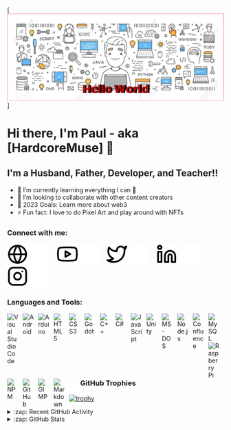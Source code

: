 [![MasterHead](./img/banner.png)]


# Hi there, I'm Paul - aka [HardcoreMuse] 👋 

## I'm a Husband, Father, Developer, and Teacher!!

- 🌱 I’m currently learning everything I can 🤣
- 👯 I’m looking to collaborate with other content creators
- 🥅 2023 Goals: Learn more about web3
- ⚡ Fun fact: I love to do Pixel Art and play around with NFTs

### Connect with me:

[![website](./img/globe-light.svg)](https://https://thepixelscriptchronicles.com#gh-light-mode-only)
[![website](./img/globe-dark.svg)](https://https://thepixelscriptchronicles.com#gh-dark-mode-only)
&nbsp;&nbsp;
[![website](./img/youtube-light.svg)](https://youtube.com#gh-light-mode-only)
[![website](./img/youtube-dark.svg)](https://youtube.com#gh-dark-mode-only)
&nbsp;&nbsp;
[![website](./img/twitter-light.svg)](https://twitter.com/hardcore_muse#gh-light-mode-only)
[![website](./img/twitter-dark.svg)](https://twitter.com/hardcore_muse#gh-dark-mode-only)
&nbsp;&nbsp;
[![website](./img/linkedin-light.svg)](https://www.linkedin.com/in/paul-sisson#gh-light-mode-only)
[![website](./img/linkedin-dark.svg)](https://www.linkedin.com/in/paul-sisson#gh-dark-mode-only)
&nbsp;&nbsp;
[![website](./img/instagram-light.svg)](https://www.instagram.com/hardcoremuse#gh-light-mode-only)
[![website](./img/instagram-dark.svg)](https://www.instagram.com/hardcoremuse#gh-dark-mode-only)

### Languages and Tools:

<img align="left" alt="Visual Studio Code" width="26px" src="https://cdn.jsdelivr.net/gh/devicons/devicon/icons/vscode/vscode-original.svg" style="padding-right:10px;" />
<img align="left" alt="Android" width="26px" src="https://cdn.jsdelivr.net/gh/devicons/devicon/icons/android/android-original.svg" style="padding-right:10px;"/>
<img align="left" alt="Arduino" width="26px" src="https://cdn.jsdelivr.net/gh/devicons/devicon/icons/arduino/arduino-original.svg" style="padding-right:10px;"/>
<img align="left" alt="HTML5" width="26px" src="https://cdn.jsdelivr.net/gh/devicons/devicon/icons/html5/html5-original.svg" style="padding-right:10px;" />
<img align="left" alt="CSS3" width="26px" src="https://cdn.jsdelivr.net/gh/devicons/devicon/icons/css3/css3-original.svg" style="padding-right:10px;" />
<img align="left" alt="Godot" width="26px" src="https://cdn.jsdelivr.net/gh/devicons/devicon/icons/godot/godot-original.svg" style="padding-right:10px;" />
<img align="left" alt="C++" width="26px" src="https://cdn.jsdelivr.net/gh/devicons/devicon/icons/cplusplus/cplusplus-original.svg" style="padding-right:10px;" />
<img align="left" alt="C#" width="26px" src="https://cdn.jsdelivr.net/gh/devicons/devicon/icons/csharp/csharp-original.svg" style="padding-right:10px;" />
<img align="left" alt="JavaScript" width="26px" src="https://cdn.jsdelivr.net/gh/devicons/devicon/icons/javascript/javascript-original.svg" style="padding-right:10px;" />
<img align="left" alt="Unity" width="26px" src="https://cdn.jsdelivr.net/gh/devicons/devicon/icons/unity/unity-original.svg" style="padding-right:10px;" />
<img align="left" alt="MS-DOS" width="26px" src="https://cdn.jsdelivr.net/gh/devicons/devicon/icons/msdos/msdos-original.svg" style="padding-right:10px;" />
<img align="left" alt="Node.js" width="26px" src="https://cdn.jsdelivr.net/gh/devicons/devicon/icons/nodejs/nodejs-original.svg" style="padding-right:10px;" />
<img align="left" alt="Confluence" width="26px" src="https://cdn.jsdelivr.net/gh/devicons/devicon/icons/confluence/confluence-original.svg" style="padding-right:10px;" />
<img align="left" alt="MySQL" width="26px" src="https://cdn.jsdelivr.net/gh/devicons/devicon/icons/mysql/mysql-original.svg" style="padding-right:10px;" />
<img align="left" alt="Raspberry Pi" width="26px" src="https://cdn.jsdelivr.net/gh/devicons/devicon/icons/raspberrypi/raspberrypi-original.svg" style="padding-right:10px;" />
<img align="left" alt="NPM" width="26px" src="https://cdn.jsdelivr.net/gh/devicons/devicon/icons/npm/npm-original-wordmark.svg" style="padding-right:10px;" />
<img align="left" alt="GitHub" width="26px" src="https://user-images.githubusercontent.com/3369400/139447912-e0f43f33-6d9f-45f8-be46-2df5bbc91289.png" style="padding-right:10px;" />
<img align="left" alt="GIMP" width="26px" src="https://cdn.jsdelivr.net/gh/devicons/devicon/icons/gimp/gimp-original.svg" style="padding-right:10px;" />
<img align="left" alt="Markdown" width="26px" src="https://cdn.jsdelivr.net/gh/devicons/devicon/icons/markdown/markdown-original.svg" style="padding-right:10px;" />
<img align="left" alt="Terminal" width="26px" src="./img/terminal-dark.svg" />

<br />
<br />

---

### GitHub Trophies

[![trophy](https://github-profile-trophy.vercel.app/?username=Hardcoremuse&theme=onedark)](https://github.com/ryo-ma/github-profile-trophy)

<details>
  <summary>:zap: Recent GitHub Activity</summary>
  
# :zap: Recent Activity

<!--RECENT_ACTIVITY:start-->
1. ⬆️ Pushed 1 commit(s) to [HardcoreMuse/HardcoreMuse](https://github.com/HardcoreMuse/HardcoreMuse)
2. ⬆️ Pushed 1 commit(s) to [HardcoreMuse/HardcoreMuse](https://github.com/HardcoreMuse/HardcoreMuse)
3. ⬆️ Pushed 1 commit(s) to [HardcoreMuse/HardcoreMuse](https://github.com/HardcoreMuse/HardcoreMuse)
4. ⬆️ Pushed 2 commit(s) to [HardcoreMuse/HardcoreMuse](https://github.com/HardcoreMuse/HardcoreMuse)
5. ⬆️ Pushed 1 commit(s) to [HardcoreMuse/HardcoreMuse](https://github.com/HardcoreMuse/HardcoreMuse)
<!--RECENT_ACTIVITY:end-->

</details>

<details>
  <summary>:zap: GitHub Stats</summary>

  <img align="left" alt="HardcoreMuse's GitHub Stats" src="https://github-readme-stats.vercel.app/api?username=HardcoreMuse&show_icons=true&theme=dracula" />

</details>

[website]: https://www.google.com
[twitter]: https://twitter.com/ScriptPixel
[youtube]: https://youtube.com/
[instagram]: https://instagram.com/
[linkedin]: www.linkedin.com/in/paul-sisson
